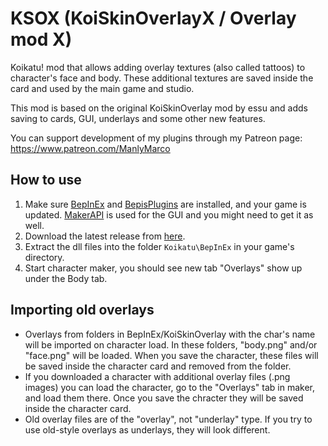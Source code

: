 # KSOX (KoiSkinOverlayX / Overlay mod X)
Koikatu! mod that allows adding overlay textures (also called tattoos) to character's face and body. These additional textures are saved inside the card and used by the main game and studio.

This mod is based on the original KoiSkinOverlay mod by essu and adds saving to cards, GUI, underlays and some other new features.

You can support development of my plugins through my Patreon page: https://www.patreon.com/ManlyMarco

## How to use 
1. Make sure [BepInEx](https://github.com/BepInEx/BepInEx) and [BepisPlugins](https://github.com/bbepis/BepisPlugins) are installed, and your game is updated. [MakerAPI](https://github.com/ManlyMarco/MakerAPI) is used for the GUI and you might need to get it as well.
2. Download the latest release from [here](https://github.com/ManlyMarco/KoiSkinOverlayX/releases).
3. Extract the dll files into the folder `Koikatu\BepInEx` in your game's directory.
4. Start character maker, you should see new tab "Overlays" show up under the Body tab.

## Importing old overlays
- Overlays from folders in BepInEx/KoiSkinOverlay with the char's name will be imported on character load. In these folders, "body.png" and/or "face.png" will be loaded. When you save the character, these files will be saved inside the character card and removed from the folder.
- If you downloaded a character with additional overlay files (.png images) you can load the character, go to the "Overlays" tab in maker, and load them there. Once you save the chracter they will be saved inside the character card.
- Old overlay files are of the "overlay", not "underlay" type. If you try to use old-style overlays as underlays, they will look different.
